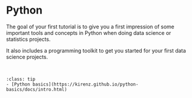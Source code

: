 # Python

The goal of your first tutorial is to give you a first impression of some important tools and concepts in Python when doing data science or statistics projects.

It also includes a programming toolkit to get you started for your first data science projects.

<br>

```{admonition} Jupyter Book
:class: tip
- [Python basics](https://kirenz.github.io/python-basics/docs/intro.html)
```
